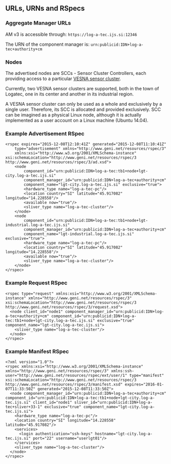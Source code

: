 <!-- vim: linebreak filetype=markdown expandtab ts=4 sw=4
-->
<meta charset="utf-8">

## URLs, URNs and RSpecs

### Aggregate Manager URLs
AM v3 is accessible through: `https://log-a-tec.ijs.si:12346`

The URN of the component manager is: `urn:publicid:IDN+log-a-tec+authority+cm`

### Nodes
The advertised nodes are SCCs - Sensor Cluster Controllers, each providing access to a particular [VESNA sensor cluster](http://www.log-a-tec.eu/overview.html).  

Currently, two VESNA sensor clusters are supported, both in the town of Logatec, one in its center and another in its industrial region.

A VESNA sensor cluster can only be used as a whole and exclusively by a single user. Therefore, its SCC is allocated and provided exclusively. SCC can be imagined as a physical Linux node, although it is actually implemented as a user account on a Linux machine (Ubuntu 14.04).

### Example Advertisement RSpec

    <rspec expires="2015-12-08T12:10:41Z" generated="2015-12-08T11:10:41Z"
        type="advertisement" xmlns="http://www.geni.net/resources/rspec/3"
        xmlns:xsi="http://www.w3.org/2001/XMLSchema-instance" xsi:schemaLocation="http://www.geni.net/resources/rspec/3 http://www.geni.net/resources/rspec/3/ad.xsd">
        <node
            component_id="urn:publicid:IDN+log-a-tec:tb1+node+lgt-city.log-a-tec.ijs.si"
            component_manager_id="urn:publicid:IDN+log-a-tec+authority+cm"
            component_name="lgt-city.log-a-tec.ijs.si" exclusive="true">
            <hardware_type name="log-a-tec-pc"/>
            <location country="SI" latitude="45.917082" longitude="14.228558"/>
            <available now="true"/>
            <sliver_type name="log-a-tec-cluster"/>
        </node>
        <node
            component_id="urn:publicid:IDN+log-a-tec:tb1+node+lgt-industrial.log-a-tec.ijs.si"
            component_manager_id="urn:publicid:IDN+log-a-tec+authority+cm"
            component_name="lgt-industrial.log-a-tec.ijs.si" exclusive="true">
            <hardware_type name="log-a-tec-pc"/>
            <location country="SI" latitude="45.917082" longitude="14.228558"/>
            <available now="true"/>
            <sliver_type name="log-a-tec-cluster"/>
        </node>
    </rspec>    

### Example Request RSpec
    <rspec type="request" xmlns:xsi="http://www.w3.org/2001/XMLSchema-instance" xmlns="http://www.geni.net/resources/rspec/3" xsi:schemaLocation="http://www.geni.net/resources/rspec/3 http://www.geni.net/resources/rspec/3/request.xsd">
      <node client_id="node1" component_manager_id="urn:publicid:IDN+log-a-tec+authority+cm" component_id="urn:publicid:IDN+log-a-tec:tb1+node+lgt-city.log-a-tec.ijs.si" exclusive="true" component_name="lgt-city.log-a-tec.ijs.si">
        <sliver_type name="log-a-tec-cluster"/>
      </node>
    </rspec> 



### Example Manifest RSpec
    <?xml version="1.0"?>
    <rspec xmlns:xsi="http://www.w3.org/2001/XMLSchema-instance" xmlns="http://www.geni.net/resources/rspec/3" xmlns:ssh-user="http://www.geni.net/resources/rspec/ext/user/1" type="manifest" xsi:schemaLocation="http://www.geni.net/resources/rspec/3 http://www.geni.net/resources/rspec/3/manifest.xsd" expires="2016-01-07T11:33:50Z" generated="2015-12-08T11:33:50Z">
      <node component_manager_id="urn:publicid:IDN+log-a-tec+authority+cm" component_id="urn:publicid:IDN+log-a-tec:tb1+node+lgt-city.log-a-tec.ijs.si" client_id="node1" sliver_id="urn:publicid:IDN+log-a-tec+sliver+33-1" exclusive="true" component_name="lgt-city.log-a-tec.ijs.si">
        <hardware_type name="log-a-tec-pc"/>
        <location country="SI" longitude="14.228558" latitude="45.917082"/>
        <services>
          <login authentication="ssh-keys" hostname="lgt-city.log-a-tec.ijs.si" port="22" username="userlgt01"/>
        </services>
        <sliver_type name="log-a-tec-cluster"/>
      </node>
    </rspec>   



